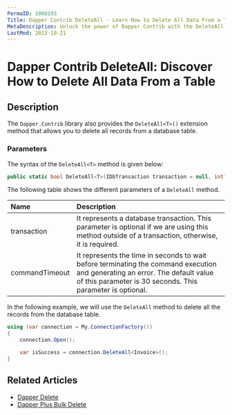 ```yaml
---
PermaID: 1000193
Title: Dapper Contrib DeleteAll - Learn How to Delete All Data From a Table
MetaDescription: Unlock the power of Dapper Contrib with the DeleteAll method to delete all data from a table. Learn how to use the simplest way to delete all rows from a database table without writing any SQL.
LastMod: 2023-10-21
---
```


# Dapper Contrib DeleteAll: Discover How to Delete All Data From a Table

## Description

The `Dapper.Contrib` library also provides the `DeleteAll<T>()` extension method that allows you to delete all records from a database table.

### Parameters

The syntax of the `DeleteAll<T>` method is given below:

```csharp
public static bool DeleteAll<T>(IDbTransaction transaction = null, int? commandTimeout = null)
```

The following table shows the different parameters of a `DeleteAll` method.

| Name | Description |
| :--- | :---------- |
| transaction    | It represents a database transaction. This parameter is optional if we are using this method outside of a transaction, otherwise, it is required. |
| commandTimeout | It represents the time in seconds to wait before terminating the command execution and generating an error. The default value of this parameter is 30 seconds. This parameter is optional. |

In the following example, we will use the `DeleteAll` method to delete all the records from the database table.

```csharp
using (var connection = My.ConnectionFactory())
{
    connection.Open();

    var isSuccess = connection.DeleteAll<Invoice>();
}
```

## Related Articles

- [Dapper Delete](/execute#example-execute-delete)
- [Dapper Plus Bulk Delete](/bulk-delete)